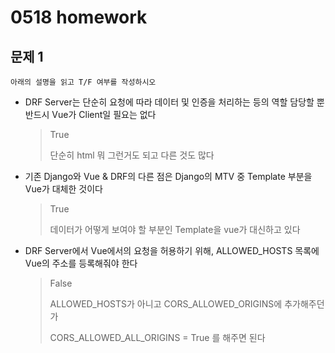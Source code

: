 # 0518 homework



## 문제 1

`아래의 설명을 읽고 T/F 여부를 작성하시오`

- DRF Server는 단순히 요청에 따라 데이터 및 인증을 처리하는 등의 역할 담당할 뿐 반드시 Vue가 Client일 필요는 없다

  > True
  >
  > 단순히 html 뭐 그런거도 되고 다른 것도 많다

- 기존 Django와 Vue & DRF의 다른 점은 Django의 MTV 중 Template 부분을 Vue가 대체한 것이다

  > True
  >
  > 데이터가 어떻게 보여야 할 부분인 Template을 vue가 대신하고 있다

- DRF Server에서 Vue에서의 요청을 허용하기 위해, ALLOWED_HOSTS 목록에 Vue의 주소를 등록해줘야 한다

  > False
  >
  > ALLOWED_HOSTS가 아니고 CORS_ALLOWED_ORIGINS에 추가해주던가
  >
  > CORS_ALLOWED_ALL_ORIGINS = True 를 해주면 된다